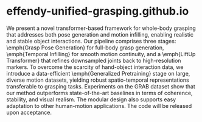 # effendy-unified-grasping.github.io
We present a novel transformer-based framework for whole-body grasping that addresses both pose generation and motion infilling, enabling realistic and stable object interactions. Our pipeline comprises three stages: \emph{Grasp Pose Generation} for full-body grasp generation, \emph{Temporal Infilling} for smooth motion continuity, and a \emph{LiftUp Transformer} that refines downsampled joints back to high-resolution markers. To overcome the scarcity of hand-object interaction data, we introduce a data-efficient \emph{Generalized Pretraining} stage on large, diverse motion datasets, yielding robust spatio-temporal representations transferable to grasping tasks. Experiments on the GRAB dataset show that our method outperforms state-of-the-art baselines in terms of coherence, stability, and visual realism. The modular design also supports easy adaptation to other human-motion applications. The code will be released upon acceptance.